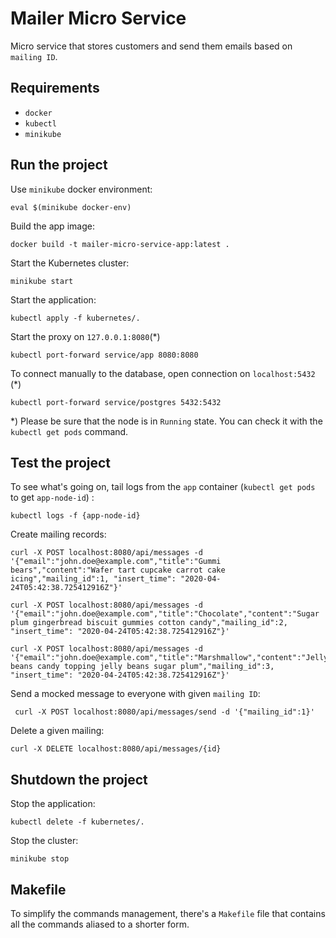 # Mailer Micro Service

Micro service that stores customers and send them emails based on `mailing ID`.

## Requirements

- `docker`
- `kubectl`
- `minikube`

## Run the project

Use `minikube` docker environment:

```shell
eval $(minikube docker-env)
```

Build the app image:

```shell
docker build -t mailer-micro-service-app:latest .
```

Start the Kubernetes cluster:

```shell
minikube start
```

Start the application:

```shell
kubectl apply -f kubernetes/.
```

Start the proxy on `127.0.0.1:8080`(*)

```shell
kubectl port-forward service/app 8080:8080
```

To connect manually to the database, open connection on `localhost:5432` (*)

```shell
kubectl port-forward service/postgres 5432:5432
```

*) Please be sure that the node is in `Running` state. You can check it with the `kubectl get pods` command.

## Test the project 

To see what's going on, tail logs from the `app` container (`kubectl get pods` to get `app-node-id`) :

```shell
kubectl logs -f {app-node-id}
```

Create mailing records:

```shell
curl -X POST localhost:8080/api/messages -d '{"email":"john.doe@example.com","title":"Gummi bears","content":"Wafer tart cupcake carrot cake icing","mailing_id":1, "insert_time": "2020-04-24T05:42:38.725412916Z"}'

curl -X POST localhost:8080/api/messages -d '{"email":"john.doe@example.com","title":"Chocolate","content":"Sugar plum gingerbread biscuit gummies cotton candy","mailing_id":2, "insert_time": "2020-04-24T05:42:38.725412916Z"}'

curl -X POST localhost:8080/api/messages -d '{"email":"john.doe@example.com","title":"Marshmallow","content":"Jelly beans candy topping jelly beans sugar plum","mailing_id":3, "insert_time": "2020-04-24T05:42:38.725412916Z"}'
```

Send a mocked message to everyone with given `mailing ID`:

```shell
 curl -X POST localhost:8080/api/messages/send -d '{"mailing_id":1}'
```

Delete a given mailing:

```shell
curl -X DELETE localhost:8080/api/messages/{id}
```

## Shutdown the project

Stop the application:

```shell
kubectl delete -f kubernetes/.
```

Stop the cluster:

```shell
minikube stop
```

## Makefile

To simplify the commands management, there's a `Makefile` file that contains all the commands aliased to a shorter form.
